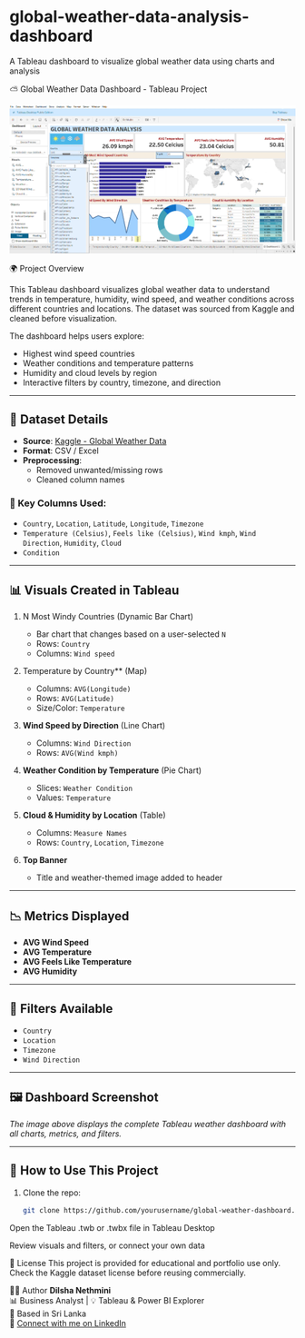# global-weather-data-analysis-dashboard
A Tableau dashboard to visualize global weather data using charts and analysis


⛅ Global Weather Data Dashboard - Tableau Project

![Dashboard Screenshot](./Dashboard.png.png)

🌍 Project Overview

This Tableau dashboard visualizes global weather data to understand trends in temperature, humidity, wind speed, and weather conditions across different countries and locations. The dataset was sourced from Kaggle and cleaned before visualization.

The dashboard helps users explore:
- Highest wind speed countries
- Weather conditions and temperature patterns
- Humidity and cloud levels by region
- Interactive filters by country, timezone, and direction

---

## 📁 Dataset Details

- **Source**: [Kaggle - Global Weather Data](https://www.kaggle.com/)
- **Format**: CSV / Excel
- **Preprocessing**: 
  - Removed unwanted/missing rows
  - Cleaned column names

### 🔑 Key Columns Used:
- `Country`, `Location`, `Latitude`, `Longitude`, `Timezone`
- `Temperature (Celsius)`, `Feels like (Celsius)`, `Wind kmph`, `Wind Direction`, `Humidity`, `Cloud`
- `Condition`

---

## 📊 Visuals Created in Tableau

1. N Most Windy Countries (Dynamic Bar Chart)
   - Bar chart that changes based on a user-selected `N`
   - Rows: `Country`
   - Columns: `Wind speed`

2. Temperature by Country** (Map)
   - Columns: `AVG(Longitude)`
   - Rows: `AVG(Latitude)`
   - Size/Color: `Temperature`

3. **Wind Speed by Direction** (Line Chart)
   - Columns: `Wind Direction`
   - Rows: `AVG(Wind kmph)`

4. **Weather Condition by Temperature** (Pie Chart)
   - Slices: `Weather Condition`
   - Values: `Temperature`

5. **Cloud & Humidity by Location** (Table)
   - Columns: `Measure Names`
   - Rows: `Country`, `Location`, `Timezone`

6. **Top Banner**
   - Title and weather-themed image added to header

---

## 📉 Metrics Displayed

- **AVG Wind Speed**
- **AVG Temperature**
- **AVG Feels Like Temperature**
- **AVG Humidity**

---

## 🔎 Filters Available

- `Country`
- `Location`
- `Timezone`
- `Wind Direction`

---

## 🖼️ Dashboard Screenshot

_The image above displays the complete Tableau weather dashboard with all charts, metrics, and filters._

---

## 📌 How to Use This Project

1. Clone the repo:
   ```bash
   git clone https://github.com/yourusername/global-weather-dashboard.git
Open the Tableau .twb or .twbx file in Tableau Desktop

Review visuals and filters, or connect your own data

📄 License
This project is provided for educational and portfolio use only. Check the Kaggle dataset license before reusing commercially.

🙋‍♀️ Author
**Dilsha Nethmini**  
📊 Business Analyst | 💡 Tableau & Power BI Explorer  
📍 Based in Sri Lanka  
🔗 [Connect with me on LinkedIn](www.linkedin.com/in/dilsha-de-silva-9554a6315)

